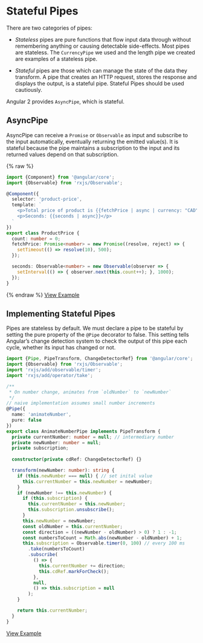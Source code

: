 # Stateful Pipes ##

There are two categories of pipes:

* _Stateless_ pipes are pure functions that flow input data through without remembering anything or causing detectable side-effects. Most pipes are stateless. The `CurrencyPipe` we used and the length pipe we created are examples of a stateless pipe.

* _Stateful_ pipes are those which can manage the state of the data they transform. A pipe that creates an HTTP request, stores the response and displays the output, is a stateful pipe. Stateful Pipes should be used cautiously.

Angular 2 provides `AsyncPipe`, which is stateful.

## AsyncPipe ##

AsyncPipe can receive a `Promise` or `Observable` as input and subscribe to the input automatically, eventually returning the emitted value(s). It is stateful because the pipe maintains a subscription to the input and its returned values depend on that subscription.

{% raw %}
```typescript
import {Component} from '@angular/core';
import {Observable} from 'rxjs/Observable';

@Component({
  selector: 'product-price',
  template: `
    <p>Total price of product is {{fetchPrice | async | currency: "CAD": true: "1.2-2"}}</p>
    <p>Seconds: {{seconds | async}}</p>
  `
})
export class ProductPrice {
  count: number = 0;
  fetchPrice: Promise<number> = new Promise((resolve, reject) => {
    setTimeout(() => resolve(10), 500);
  });

  seconds: Observable<number> = new Observable(observer => {
    setInterval(() => { observer.next(this.count++); }, 1000);
  });
}

```
{% endraw %}
[View Example](http://plnkr.co/edit/YrJEE5UBTlZ8HtfMGfR2?p=preview)

## Implementing Stateful Pipes ##

Pipes are stateless by default. We must declare a pipe to be stateful by setting the pure property of the `@Pipe` decorator to false. This setting tells Angular’s change detection system to check the output of this pipe each cycle, whether its input has changed or not.

```typescript
import {Pipe, PipeTransform, ChangeDetectorRef} from '@angular/core';
import {Observable} from 'rxjs/Observable';
import 'rxjs/add/observable/timer';
import 'rxjs/add/operator/take';

/**
 * On number change, animates from `oldNumber` to `newNumber`
 */
// naive implementation assumes small number increments
@Pipe({
  name: 'animateNumber',
  pure: false
})
export class AnimateNumberPipe implements PipeTransform {
  private currentNumber: number = null; // intermediary number
  private newNumber: number = null;
  private subscription;
  
  constructor(private cdRef: ChangeDetectorRef) {}

  transform(newNumber: number): string {
    if (this.newNumber === null) { // set inital value
      this.currentNumber = this.newNumber = newNumber;
    }
    if (newNumber !== this.newNumber) {
      if (this.subscription) {
        this.currentNumber = this.newNumber;
        this.subscription.unsubscribe();
      }
      this.newNumber = newNumber;
      const oldNumber = this.currentNumber;
      const direction = ((newNumber - oldNumber) > 0) ? 1 : -1;
      const numbersToCount = Math.abs(newNumber - oldNumber) + 1;
      this.subscription = Observable.timer(0, 100) // every 100 ms
        .take(numbersToCount)
        .subscribe(
          () => {
            this.currentNumber += direction;
            this.cdRef.markForCheck();
          },
          null,
          () => this.subscription = null
        );
    }

    return this.currentNumber;
  }
}

```
[View Example](http://plnkr.co/edit/PQwaKTYeUXWdS3mm2ojY?p=preview)
